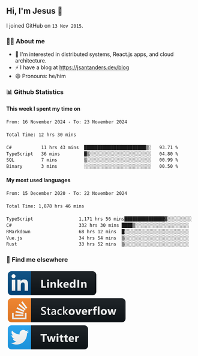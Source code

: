 ## Hi, I'm Jesus 👋

I joined GitHub on `13 Nov 2015`.

<!-- Talking about you -->

### 👨‍💻 About me

- 👦 I'm interested in distributed systems, React.js apps, and cloud architecture.
- ⚡️ I have a blog at <https://jsantanders.dev/blog>
- 😄 Pronouns: he/him

### 📊 Github Statistics

#### This week I spent my time on

<!--START_SECTION:weekly-->

```txt
From: 16 November 2024 - To: 23 November 2024

Total Time: 12 hrs 30 mins

C#           11 hrs 43 mins  ███████████████████████▒░   93.71 %
TypeScript   36 mins         █▒░░░░░░░░░░░░░░░░░░░░░░░   04.80 %
SQL          7 mins          ▒░░░░░░░░░░░░░░░░░░░░░░░░   00.99 %
Binary       3 mins          ░░░░░░░░░░░░░░░░░░░░░░░░░   00.50 %
```

<!--END_SECTION:weekly-->

#### My most used languages

<!--START_SECTION:alltime-->

```txt
From: 15 December 2020 - To: 22 November 2024

Total Time: 1,878 hrs 46 mins

TypeScript                 1,171 hrs 56 mins███████████████▓░░░░░░░░░   62.38 %
C#                         332 hrs 30 mins ████▒░░░░░░░░░░░░░░░░░░░░   17.70 %
RMarkdown                  68 hrs 12 mins  █░░░░░░░░░░░░░░░░░░░░░░░░   03.63 %
Vue.js                     34 hrs 54 mins  ▒░░░░░░░░░░░░░░░░░░░░░░░░   01.86 %
Rust                       33 hrs 52 mins  ▒░░░░░░░░░░░░░░░░░░░░░░░░   01.80 %
```

<!--END_SECTION:alltime-->

### 📢 Find me elsewhere

<p>
  <a target="_blank" href="https://linkedin.com/in/jsantanders">
    <img src="https://github.com/jsantanders/jsantanders/blob/master/img/linkedin.svg" alt="LinkedIn" style="vertical-align:top; margin:4px">
  </a>
  
  <a target="_blank" href="https://stackoverflow.com/users/7318331/jesus-santander">
    <img src="https://github.com/jsantanders/jsantanders/blob/master/img/stackoverflow.svg" alt="StackOverflow" style="vertical-align:top; margin:4px">
  </a>
  
  <a target="_blank" href="http://twitter.com/jsantanders">
    <img src="https://github.com/jsantanders/jsantanders/blob/master/img/twitter.svg" alt="Twitter" style="vertical-align:top; margin:4px">
  </a>
</p>
